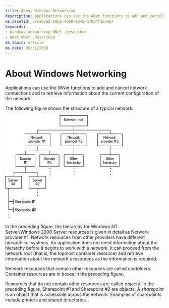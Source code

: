 ```yaml
---
title: About Windows Networking
description: Applications can use the WNet functions to add and cancel network connections and to retrieve information about the current configuration of the network.
ms.assetid: 37ce0762-b0b2-4d68-9942-b7034f1b76b7
keywords:
- Windows networking WNet ,described
- WNet WNet ,described
ms.topic: article
ms.date: 05/31/2018
---
```


# About Windows Networking

Applications can use the WNet functions to add and cancel network connections and to retrieve information about the current configuration of the network.

The following figure shows the structure of a typical network.

![typical network structure](images/csnet-01.png)

In the preceding figure, the hierarchy for Windows NT Server/Windows 2000 Server resources is given in detail as Network provider \#1. Network resources from other providers have different hierarchical systems. An application does not need information about the hierarchy before it begins to work with a network. It can proceed from the network root (that is, the topmost container resource) and retrieve information about the network's resources as the information is required.

Network resources that contain other resources are called *containers*. Container resources are in boxes in the preceding figure.

Resources that do not contain other resources are called *objects*. In the preceding figure, Sharepoint \#1 and Sharepoint \#2 are objects. A *sharepoint* is an object that is accessible across the network. Examples of sharepoints include printers and shared directories.

 

 




